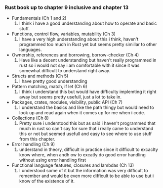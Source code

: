 
### Rust book up to chapter 9 inclusive and chapter 13

- Fundamentals (Ch 1 and 2)
    1. I  think i have a good understanding about how to operate and basic stuff.
- Functions, control flow, variables, mutability (Ch 3)
    1. I have a very high understanding about this i think, haven't programmed too much in Rust yet but seems pretty simillar to other languages.
- Ownership, references and borrowing, borrow-checker (Ch 4)
    1. Have like a decent understanding but haven't really programmed in rust so i would not say i am comfortable with it since it was somewhat difficult to understand right away.
- Structs and methods (Ch 5)
    1. I have pretty good understanding 
- Pattern matching, match, if let (Ch 6)
    1. I think i  understand this but would have difficulty implemting it right away but seems pretty usefull, just a lot to take in.
- Packages, crates, modules, visibility, public API (Ch 7) 
    1. I understand the basics and like the path thingy but would need to look up and read again when it comes up for me when i code.
- Collections (Ch 8) 
    1. Pretty sure i understood this but as said i haven't programmed that much in rust so can't say for sure that i really came to understand this or not but seemed usefull and easy to see where to use stuff from this chapter.
- Error handling (Ch 9) 
    1. understand in theory, difficult in practice since it difficult to excaclty know where, when andh ow to excatly do good error handling without using error handling first
- Functional language features, closures and lambdas (Ch 13) 
    1. I understood some of it but the information was very difficult to remember and would be even more difficult to be able to use but i know of the existence of it. 
